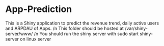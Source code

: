 # App-Prediction
This is a Shiny application to predict the revenue trend, daily active users and ARPDAU of Apps.
/n This folder should be hosted at /var/shiny-server/www/
/n You should run the shiny server with sudo start shiny-server on linux server
